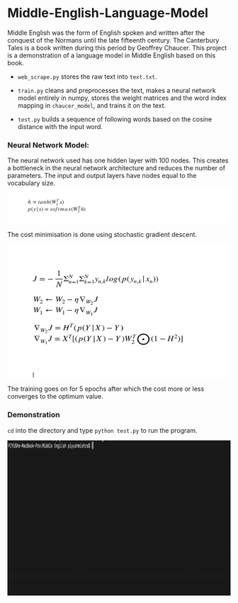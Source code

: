 # Middle-English-Language-Model
Middle English was the form of English spoken and written after the conquest of the Normans until the late fifteenth century. The Canterbury Tales is a book written during this period by Geoffrey Chaucer. This project is a demonstration of a language model in Middle English based on this book.

- `web_scrape.py` stores the raw text into `text.txt`.

- `train.py` cleans and preprocesses the text, makes a neural network model entirely in numpy, stores the weight matrices and the word index mapping in `chaucer_model`, and trains it on the text.

- `test.py` builds a sequence of following words based on the cosine distance with the input word.

### Neural Network Model:
The neural network used has one hidden layer with 100 nodes. This creates a bottleneck in the neural network architecture and reduces the number of parameters. The input and output layers have nodes equal to the vocabulary size.
<img src= 'nn_eq.png'>

The cost minimisation is done using stochastic gradient descent.

<img height = '300' width = '500' src = 'sgd_corrected.png'>

The training goes on for 5 epochs after which the cost more or less converges to the optimum value.
### Demonstration
`cd` into the directory and type `python test.py` to run the program.

<img width = '850' height = '350' src = 'demo.gif'>
